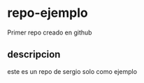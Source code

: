 # repo-ejemplo
Primer repo creado en github

## descripcion
este es un repo de sergio solo como ejemplo
